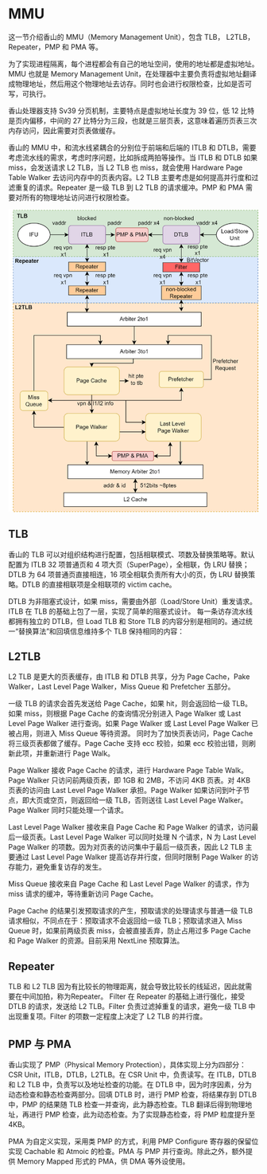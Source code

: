 # MMU

这一节介绍香山的 MMU（Memory Management Unit），包含 TLB， L2TLB，Repeater，PMP 和 PMA 等。

为了实现进程隔离，每个进程都会有自己的地址空间，使用的地址都是虚拟地址。MMU 也就是 Memory Management Unit，在处理器中主要负责将虚拟地址翻译成物理地址，然后用这个物理地址去访存。同时也会进行权限检查，比如是否可写，可执行。

香山处理器支持 Sv39 分页机制，主要特点是虚拟地址长度为 39 位，低 12 比特是页内偏移，中间的 27 比特分为三段，也就是三层页表，这意味着遍历页表三次内存访问，因此需要对页表做缓存。

香山的 MMU 中，和流水线紧耦合的分别位于前端和后端的 ITLB 和 DTLB，需要考虑流水线的需求，考虑时序问题，比如拆成两拍等操作。当 ITLB 和 DTLB 如果 miss，会发送请求 L2 TLB，当 L2 TLB 也 miss，就会使用 Hardware Page Table Walker 去访问内存中的页表内容。L2 TLB 主要考虑是如何提高并行度和过滤重复的请求。Repeater 是一级 TLB 到 L2 TLB 的请求缓冲。PMP 和 PMA 需要对所有的物理地址访问进行权限检查。

![mmu-overall](../../figs/memblock/mmu-overall.png)

## TLB

香山的 TLB 可以对组织结构进行配置，包括相联模式、项数及替换策略等。默认配置为 ITLB 32 项普通页和 4 项大页（SuperPage），全相联，伪 LRU 替换；DTLB 为 64 项普通页直接相连，16 项全相联负责所有大小的页，伪 LRU 替换策略。DTLB 的直接相联项是全相联项的 victim cache。

DTLB 为非阻塞式设计，如果 miss，需要由外部（Load/Store Unit）重发请求。ITLB 在 TLB 的基础上包了一层，实现了简单的阻塞式设计。
每一条访存流水线都拥有独立的 DTLB，但 Load TLB 和 Store TLB 的内容分别是相同的。通过统一“替换算法”和回填信息维持多个 TLB 保持相同的内容：

## L2TLB

L2 TLB 是更大的页表缓存，由 ITLB 和 DTLB 共享，分为 Page Cache，Pake Walker，Last Level Page Walker，Miss Queue 和 Prefetcher 五部分。

一级 TLB 的请求会首先发送给 Page Cache，如果 hit，则会返回给一级 TLB。如果 miss，则根据 Page Cache 的查询情况分别进入 Page Walker 或 Last Level Page Walker 进行查询。如果 Page Walker 或 Last Level Page Walker 已被占用，则进入 Miss Queue 等待资源。
同时为了加快页表访问，Page Cache 将三级页表都做了缓存。Page Cache 支持 ecc 校验，如果 ecc 校验出错，则刷新此项，并重新进行 Page Walk。

Page Walker 接收 Page Cache 的请求，进行 Hardware Page Table Walk。Page Walker 只访问前两级页表，即 1GB 和 2MB，不访问 4KB 页表。对 4KB 页表的访问由 Last Level Page Walker 承担。Page Walker 如果访问到叶子节点，即大页或空页，则返回给一级 TLB，否则送往 Last Level Page Walker。Page Walker 同时只能处理一个请求。

Last Level Page Walker 接收来自 Page Cache 和 Page Walker 的请求，访问最后一级页表。Last Level Page Walker 可以同时处理 N 个请求，N 为 Last Level Page Walker 的项数。因为对页表的访问集中于最后一级页表，因此 L2 TLB 主要通过 Last Level Page Walker 提高访存并行度，但同时限制 Page Walker 的访存能力，避免重复访存的发生。

Miss Queue 接收来自 Page Cache 和 Last Level Page Walker 的请求，作为 miss 请求的缓冲，等待重新访问 Page Cache。

Page Cache 的结果引发预取请求的产生，预取请求的处理请求与普通一级 TLB 请求相似，不同点在于：预取请求不会返回给一级 TLB；预取请求进入 Miss Queue 时，如果前两级页表 miss，会被直接丢弃，防止占用过多 Page Cache 和 Page Walker 的资源。目前采用 NextLine 预取算法。

## Repeater

TLB 和 L2 TLB 因为有比较长的物理距离，就会导致比较长的线延迟，因此就需要在中间加拍，称为Repeater。
Filter 在 Repeater 的基础上进行强化，接受 DTLB 的请求，发送给 L2 TLB。Filter 负责过滤掉重复的请求，避免一级 TLB 中出现重复项。Filter 的项数一定程度上决定了 L2 TLB 的并行度。

## PMP 与 PMA

香山实现了 PMP（Physical Memory Protection），具体实现上分为四部分：CSR Unit，ITLB，DTLB，L2TLB。在 CSR Unit 中，负责读写。在 ITLB，DTLB 和 L2 TLB 中，负责写以及地址检查的功能。在 DTLB 中，因为时序因素，分为动态检查和静态检查两部分。回填 DTLB 时，进行 PMP 检查，将结果存到 DTLB 中，PMP 的结果随 TLB 检查一并查询，此为静态检查。TLB 翻译后得到物理地址，再进行 PMP 检查，此为动态检查。为了实现静态检查，将 PMP 粒度提升至 4KB。

PMA 为自定义实现，采用类 PMP 的方式，利用 PMP Configure 寄存器的保留位实现 Cachable 和 Atmoic 的检查。PMA 与 PMP 并行查询。除此之外，额外提供 Memory Mapped 形式的 PMA，供 DMA 等外设使用。